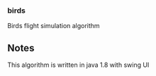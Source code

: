 ### birds
Birds flight simulation algorithm

## Notes
This algorithm is written in java 1.8 with swing UI


